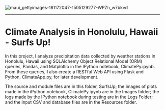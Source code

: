 
![maui_gettyimages-181172047-1505129277-WPZh_w7bkvd](https://github.com/njgeorge000158/sqlalchemy-challenge/assets/137228821/bc343ff2-cbda-4439-9a39-e539ff67c460)

----

# Climate Analysis in Honolulu, Hawaii - Surfs Up!

In this project, I analyze precipitation data collected by weather stations in Honolulu, Hawaii using SQLAlchemy Object Relational Model (ORM) queries, Pandas, and Matplotlib in the IPython notebook, ClimatePy.ipynb.  From these queries, I also create a RESTful Web API using Flask and Python, ClimateApp.py, for later development.

The source and module files are in this folder, SurfsUp; the images of plots made in the iPython notebook, ClimatePy.ipynb are in the Images folder; the logs made by the IPython notebook during testing are in the Logs Folder; and the input CSV and database files are in the Resources folder.
